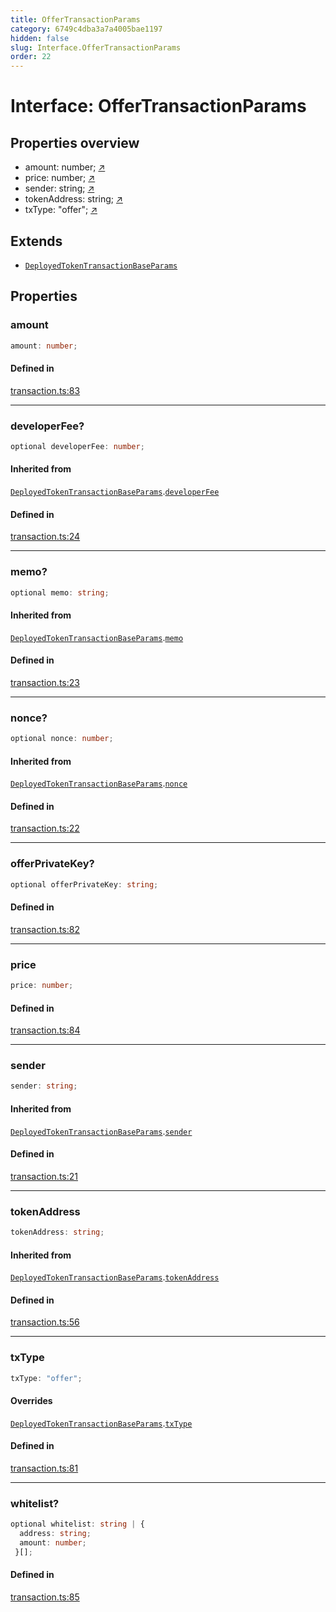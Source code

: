 ```yaml
---
title: OfferTransactionParams
category: 6749c4dba3a7a4005bae1197
hidden: false
slug: Interface.OfferTransactionParams
order: 22
---
```


# Interface: OfferTransactionParams

## Properties overview

- amount:  number; [↗](#amount)
- price:  number; [↗](#price)
- sender:  string; [↗](#sender)
- tokenAddress:  string; [↗](#tokenaddress)
- txType:  "offer"; [↗](#txtype)

## Extends

- [`DeployedTokenTransactionBaseParams`](interfacedeployedtokentransactionbaseparams)

## Properties

### amount

```ts
amount: number;
```

#### Defined in

[transaction.ts:83](https://github.com/zkcloudworker/minatokens-lib/blob/main/packages/api/src/transaction.ts#L83)

***

### developerFee?

```ts
optional developerFee: number;
```

#### Inherited from

[`DeployedTokenTransactionBaseParams`](interfacedeployedtokentransactionbaseparams).[`developerFee`](Interface.DeployedTokenTransactionBaseParams.md#developerfee)

#### Defined in

[transaction.ts:24](https://github.com/zkcloudworker/minatokens-lib/blob/main/packages/api/src/transaction.ts#L24)

***

### memo?

```ts
optional memo: string;
```

#### Inherited from

[`DeployedTokenTransactionBaseParams`](interfacedeployedtokentransactionbaseparams).[`memo`](Interface.DeployedTokenTransactionBaseParams.md#memo)

#### Defined in

[transaction.ts:23](https://github.com/zkcloudworker/minatokens-lib/blob/main/packages/api/src/transaction.ts#L23)

***

### nonce?

```ts
optional nonce: number;
```

#### Inherited from

[`DeployedTokenTransactionBaseParams`](interfacedeployedtokentransactionbaseparams).[`nonce`](Interface.DeployedTokenTransactionBaseParams.md#nonce)

#### Defined in

[transaction.ts:22](https://github.com/zkcloudworker/minatokens-lib/blob/main/packages/api/src/transaction.ts#L22)

***

### offerPrivateKey?

```ts
optional offerPrivateKey: string;
```

#### Defined in

[transaction.ts:82](https://github.com/zkcloudworker/minatokens-lib/blob/main/packages/api/src/transaction.ts#L82)

***

### price

```ts
price: number;
```

#### Defined in

[transaction.ts:84](https://github.com/zkcloudworker/minatokens-lib/blob/main/packages/api/src/transaction.ts#L84)

***

### sender

```ts
sender: string;
```

#### Inherited from

[`DeployedTokenTransactionBaseParams`](interfacedeployedtokentransactionbaseparams).[`sender`](Interface.DeployedTokenTransactionBaseParams.md#sender)

#### Defined in

[transaction.ts:21](https://github.com/zkcloudworker/minatokens-lib/blob/main/packages/api/src/transaction.ts#L21)

***

### tokenAddress

```ts
tokenAddress: string;
```

#### Inherited from

[`DeployedTokenTransactionBaseParams`](interfacedeployedtokentransactionbaseparams).[`tokenAddress`](Interface.DeployedTokenTransactionBaseParams.md#tokenaddress)

#### Defined in

[transaction.ts:56](https://github.com/zkcloudworker/minatokens-lib/blob/main/packages/api/src/transaction.ts#L56)

***

### txType

```ts
txType: "offer";
```

#### Overrides

[`DeployedTokenTransactionBaseParams`](interfacedeployedtokentransactionbaseparams).[`txType`](Interface.DeployedTokenTransactionBaseParams.md#txtype)

#### Defined in

[transaction.ts:81](https://github.com/zkcloudworker/minatokens-lib/blob/main/packages/api/src/transaction.ts#L81)

***

### whitelist?

```ts
optional whitelist: string | {
  address: string;
  amount: number;
 }[];
```

#### Defined in

[transaction.ts:85](https://github.com/zkcloudworker/minatokens-lib/blob/main/packages/api/src/transaction.ts#L85)
